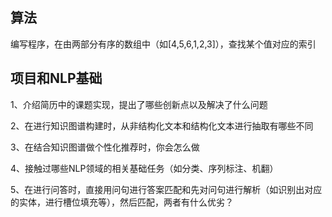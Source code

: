 ## 算法
编写程序，在由两部分有序的数组中（如[4,5,6,1,2,3]），查找某个值对应的索引


## 项目和NLP基础
1、介绍简历中的课题实现，提出了哪些创新点以及解决了什么问题

2、在进行知识图谱构建时，从非结构化文本和结构化文本进行抽取有哪些不同

3、在结合知识图谱做个性化推荐时，你会怎么做

4、接触过哪些NLP领域的相关基础任务（如分类、序列标注、机翻）

5、在进行问答时，直接用问句进行答案匹配和先对问句进行解析（如识别出对应的实体，进行槽位填充等），然后匹配，两者有什么优劣？